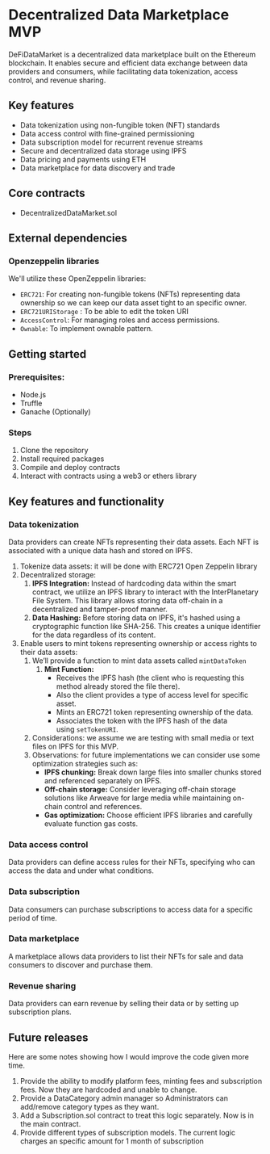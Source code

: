 # Decentralized Data Marketplace MVP

DeFiDataMarket is a decentralized data marketplace built on the Ethereum blockchain. It enables secure and efficient data exchange between data providers and consumers, while facilitating data tokenization, access control, and revenue sharing.

## Key features
- Data tokenization using non-fungible token (NFT) standards
- Data access control with fine-grained permissioning
- Data subscription model for recurrent revenue streams
- Secure and decentralized data storage using IPFS
- Data pricing and payments using ETH
- Data marketplace for data discovery and trade

## Core contracts
- DecentralizedDataMarket.sol

## External dependencies
### Openzeppelin libraries
We'll utilize these OpenZeppelin libraries:
- `ERC721`: For creating non-fungible tokens (NFTs) representing data ownership so we can keep our data asset tight to an specific owner.
- `ERC721URIStorage` : To be able to edit the token URI
- `AccessControl`: For managing roles and access permissions.
- `Ownable`: To implement ownable pattern.

## Getting started

### Prerequisites:
- Node.js
- Truffle
- Ganache (Optionally)

### Steps
1. Clone the repository
2. Install required packages
3. Compile and deploy contracts
4. Interact with contracts using a web3 or ethers library

## Key features and functionality

### Data tokenization
Data providers can create NFTs representing their data assets. Each NFT is associated with a unique data hash and stored on IPFS.
1. Tokenize data assets: it will be done with ERC721 Open Zeppelin library
2. Decentralized storage: 
    1. **IPFS Integration:** Instead of hardcoding data within the smart contract, we utilize an IPFS library to interact with the InterPlanetary File System. This library allows storing data off-chain in a decentralized and tamper-proof manner.
    2. **Data Hashing:** Before storing data on IPFS, it's hashed using a cryptographic function like SHA-256. This creates a unique identifier for the data regardless of its content.
3. Enable users to mint tokens representing ownership or access rights to their data assets: 
    1. We’ll provide a function to mint data assets called `mintDataToken`
        1. **Mint Function:** 
            - Receives the IPFS hash (the client who is requesting this method already stored the file there).
            - Also the client provides a type of access level for specific asset.
            - Mints an ERC721 token representing ownership of the data.
            - Associates the token with the IPFS hash of the data using `setTokenURI`.
    2. Considerations: we assume we are testing with small media or text files on IPFS for this MVP.
    3. Observations: for future implementations we can consider use some optimization strategies such as:
        - **IPFS chunking:** Break down large files into smaller chunks stored and referenced separately on IPFS.
        - **Off-chain storage:** Consider leveraging off-chain storage solutions like Arweave for large media while maintaining on-chain control and references.
        - **Gas optimization:** Choose efficient IPFS libraries and carefully evaluate function gas costs.


### Data access control
Data providers can define access rules for their NFTs, specifying who can access the data and under what conditions.

### Data subscription
Data consumers can purchase subscriptions to access data for a specific period of time.

### Data marketplace
A marketplace allows data providers to list their NFTs for sale and data consumers to discover and purchase them.

### Revenue sharing
Data providers can earn revenue by selling their data or by setting up subscription plans.

## Future releases
Here are some notes showing how I would improve the code given more time.

1. Provide the ability to modify platform fees, minting fees and subscription fees. Now they are hardcoded and unable to change.
2. Provide a DataCategory admin manager so Administrators can add/remove category types as they want.
3. Add a Subscription.sol contract to treat this logic separately. Now is in the main contract.
4. Provide different types of subscription models. The current logic charges an specific amount for 1 month of subscription
